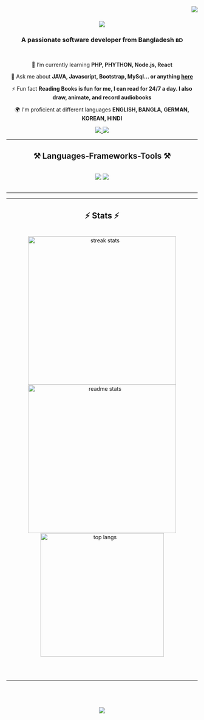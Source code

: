 <img align="right" src="https://visitor-badge.laobi.icu/badge?page_id=malihamohit1100.malihamohit1100" />

<h1 align="center">
    <img src="https://readme-typing-svg.herokuapp.com/?font=Righteous&size=35&center=true&vCenter=true&width=500&height=70&duration=4000&lines=Hi+There!+👋;+I'm+Maliha+Mohit!;" />
</h1>

<h3 align="center">A passionate software developer from Bangladesh ʙ⫐</h3>

<br/>

<div align="center">

 🌱 I’m currently learning **PHP, PHYTHON, Node.js, React**

💬 Ask me about **JAVA, Javascript, Bootstrap, MySql... or anything [here](https://github.com/malihamohit1100/malihamohit1100/issues)**

⚡ Fun fact **Reading Books is fun for me, I can read for 24/7 a day. I also draw, animate, and record audiobooks**
 
🌍 I'm proficient at different languages **ENGLISH, BANGLA, GERMAN, KOREAN, HINDI**

 </div>
 
<div align="center"> 
  <a href="mailto:malihamohit12@gmail.com">
    <img src="https://img.shields.io/badge/Gmail-333333?style=for-the-badge&logo=gmail&logoColor=red" />
  </a>
  <a href="https://www.linkedin.com/in/maliha-mohit-4375842b6/">
    <img src="https://img.shields.io/badge/LinkedIn-0077B5?style=for-the-badge&logo=linkedin&logoColor=white" target="_blank" />
  </a>
  <!-- I have to add portfolio link here
  <a href="">
     <img src="https://img.shields.io/badge/Portfolio-FF5722?style=for-the-badge&logo=todoist&logoColor=white" target="_blank" /> 
  </a>
 <a href="">
    <img src="https://img.shields.io/badge/Duolingo-58CC02?style=for-the-badge&logo=Duolingo&logoColor=white" />
 </a>
<a href="https://www.freecodecamp.org/Maliha-CSE-53-1100">
    <img src="https://img.shields.io/badge/freecodecamp-27273D?style=for-the-badge&logo=freecodecamp&logoColor=white" />
 </a>
 -->
</div>

<hr/>
 
<h2 align="center">⚒️ Languages-Frameworks-Tools ⚒️</h2>
<br/>
<div align="center">
   <img src="https://skillicons.dev/icons?i=react,bootstrap,html,css,vscode,github,git,php,angular,cpp,idea" />
   <img src="https://skillicons.dev/icons?i=nodejs,python,javascript,typescript,express,firebase,mongodb,c,java,nextjs,mysql,sublime,selenium" /><br>
</div>

<br/>
<hr/>
<!--- *I have to add snake here*
<div align="center">
  <h2>🐍 My Contributions 🐍</h2>
  <br>
  <img alt="" />
  <br/><br/><br/>
</div>
--->
<hr/>

<h2 align="center">⚡ Stats ⚡</h2>
<br>
<div align=center>
  <img width=390 src="https://github-readme-streak-stats-salesp07.vercel.app/?user=malihamohit1100&count_private=true&theme=react&border_radius=10" alt="streak stats"/>
  <img width=390 src="https://github-readme-stats-salesp07.vercel.app/api?username=malihamohit1100&count_private=true&show_icons=true&theme=react&rank_icon=github&border_radius=10" alt="readme stats" />
  <br/>
  <img width=325 align="center" src="https://github-readme-stats-salesp07.vercel.app/api/top-langs/?username=malihamohit1100&langs_count=8&layout=compact&theme=react&border_radius=10&size_weight=0.5&count_weight=0.5&exclude_repo=github-readme-stats" alt="top langs" />
</div>

<br/><br/>

<hr/>

<br/>

<h1 align="center">
    <img src="https://readme-typing-svg.herokuapp.com/?font=Righteous&size=35&center=true&vCenter=true&width=500&height=70&duration=4000&lines=Thank+you!;+For+visiting+my+profile!;" />
</h1>
